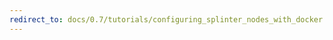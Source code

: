 ```yaml
---
redirect_to: docs/0.7/tutorials/configuring_splinter_nodes_with_docker.html
---
```


<!--
  Copyright 2018-2021 Cargill Incorporated
  Licensed under Creative Commons Attribution 4.0 International License
  https://creativecommons.org/licenses/by/4.0/
-->
